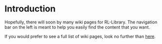 # Introduction #
Hopefully, there will soon by many wiki pages for RL-Library.  The navigation bar on the left is meant to help you easily find the content that you want.

If you would prefer to see a full list of wiki pages, look no further than
[here](http://code.google.com/p/rl-library/w/list).